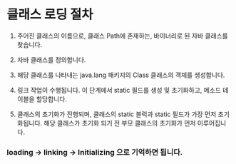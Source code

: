 # 클래스 로딩 절차

1. 주어진 클래스의 이름으로, 클래스 Path에 존재하는, 바이너리로 된 자바 클래스를 찾습니다.

2. 자바 클래스를 정의합니다.

3. 해당 클래스를 나타내는 java.lang 패키지의 Class 클래스의 객체를 생성합니다.

4. 링크 작업이 수행됩니다. 이 단계에서 static 필드를 생성 및 초기화하고, 메소드 테이블을 할당합니다.

5. 클래스의 초기화가 진행되며, 클래스의 static 블럭과 static 필드가 가장 먼저 초기화됩니다.
해당 클래스가 초기화 되기 전 부모 클래스의 초기화가 먼저 이루어집니다.

### loading -> linking -> Initializing 으로 기억하면 됩니다.